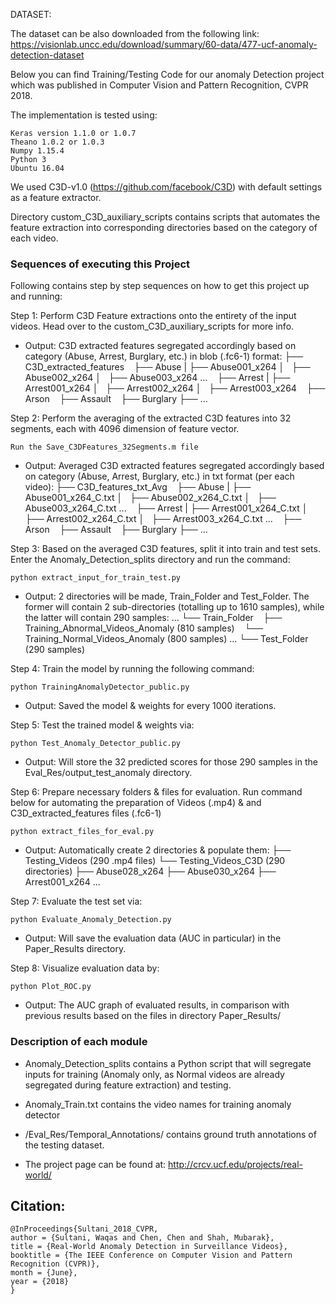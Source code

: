 DATASET:

The dataset can be also downloaded from the following link:
https://visionlab.uncc.edu/download/summary/60-data/477-ucf-anomaly-detection-dataset


Below you can find Training/Testing Code for our anomaly Detection project which was published in Computer Vision and Pattern Recognition, CVPR 2018.

The implementation is tested using:
```
Keras version 1.1.0 or 1.0.7
Theano 1.0.2 or 1.0.3
Numpy 1.15.4
Python 3
Ubuntu 16.04
```

We used C3D-v1.0 (https://github.com/facebook/C3D) with default settings as a feature extractor.

Directory custom_C3D_auxiliary_scripts contains scripts that automates the feature extraction into corresponding directories 
based on the category of each video.

### Sequences of executing this Project

Following contains step by step sequences on how to get this project up and running:

Step 1: Perform C3D Feature extractions onto the entirety of the input videos.
Head over to the custom_C3D_auxiliary_scripts for more info.
* Output: C3D extracted features segregated accordingly based on category (Abuse, Arrest, Burglary, etc.) in blob (.fc6-1) format:
├── C3D_extracted_features
    ├── Abuse
    |   ├── Abuse001_x264
    │   ├── Abuse002_x264
    │   ├── Abuse003_x264
    ...
    ├── Arrest
    |   ├── Arrest001_x264
    │   ├── Arrest002_x264
    │   ├── Arrest003_x264
    ├── Arson
    ├── Assault
    ├── Burglary
    ├── ...


Step 2: Perform the averaging of the extracted C3D features into 32 segments, each with 4096 dimension of feature vector.

```
Run the Save_C3DFeatures_32Segments.m file 
```
* Output: Averaged C3D extracted features segregated accordingly based on category (Abuse, Arrest, Burglary, etc.) in txt format (per each video):
├── C3D_features_txt_Avg
    ├── Abuse
    |   ├── Abuse001_x264_C.txt
    │   ├── Abuse002_x264_C.txt
    │   ├── Abuse003_x264_C.txt
    ...
    ├── Arrest
    |   ├── Arrest001_x264_C.txt
    │   ├── Arrest002_x264_C.txt
    │   ├── Arrest003_x264_C.txt
    ...
    ├── Arson
    ├── Assault
    ├── Burglary
    ├── ...



Step 3: Based on the averaged C3D features, split it into train and test sets. Enter the Anomaly_Detection_splits directory and run the command: 

```
python extract_input_for_train_test.py
```
* Output: 2 directories will be made, Train_Folder and Test_Folder. The former will contain 2 sub-directories (totalling up to 1610  samples), while the latter will contain 290 samples:
    ...
    └── Train_Folder
           ├── Training_Abnormal_Videos_Anomaly (810 samples)
           └── Training_Normal_Videos_Anomaly (800 samples)
    ...
    └── Test_Folder (290 samples)



Step 4: Train the model by running the following command:

```
python TrainingAnomalyDetector_public.py
```
* Output: Saved the model & weights for every 1000 iterations.



Step 5: Test the trained model & weights via:

```
python Test_Anomaly_Detector_public.py
```
* Output: Will store the 32 predicted scores for those 290 samples in the Eval_Res/output_test_anomaly directory. 


Step 6: Prepare necessary folders & files for evaluation. Run command below for automating the preparation of Videos (.mp4) & and C3D_extracted_features files (.fc6-1)

```
python extract_files_for_eval.py
```
* Output: Automatically create 2 directories & populate them:
    ├── Testing_Videos (290 .mp4 files)
    └── Testing_Videos_C3D (290 directories)
        ├── Abuse028_x264
        ├── Abuse030_x264
        ├── Arrest001_x264
        ...



Step 7: Evaluate the test set via:

```
python Evaluate_Anomaly_Detection.py
```
* Output: Will save the evaluation data (AUC in particular) in the Paper_Results directory.


Step 8: Visualize evaluation data by:

```
python Plot_ROC.py
```
* Output: The AUC graph of evaluated results, in comparison with previous results based on the files in directory Paper_Results/


### Description of each module
* Anomaly_Detection_splits contains a Python script that will segregate inputs for training (Anomaly only, as Normal videos are already segregated during feature extraction)
and testing.

* Anomaly_Train.txt contains the video names for training anomaly detector

* /Eval_Res/Temporal_Annotations/ contains ground truth annotations of the testing dataset.

* The project page can be found at: http://crcv.ucf.edu/projects/real-world/



## Citation:
```
@InProceedings{Sultani_2018_CVPR,
author = {Sultani, Waqas and Chen, Chen and Shah, Mubarak},
title = {Real-World Anomaly Detection in Surveillance Videos},
booktitle = {The IEEE Conference on Computer Vision and Pattern Recognition (CVPR)},
month = {June},
year = {2018}
}
```